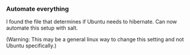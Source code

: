 ### Automate everything
I found the file that determines if Ubuntu needs to hibernate.
Can now automate this setup with salt.

(Warning: This may be a general linux way to change this setting and not Ubuntu specifically.)
